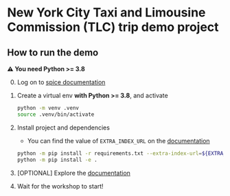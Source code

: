 # New York City Taxi and Limousine Commission (TLC) trip demo project

## How to run the demo

**⚠️ You need Python >= 3.8**

0. Log on to [spice documentation](https://spice.ml/docs/get_started/install)

1. Create a virtual env **with Python >= 3.8**, and activate
    ```bash
    python -m venv .venv
    source .venv/bin/activate
    ```

2. Install project and dependencies
    - You can find the value of `EXTRA_INDEX_URL` on the [documentation](https://spice.ml/docs/get_started/install)
    ```bash
    python -m pip install -r requirements.txt --extra-index-url=${EXTRA_INDEX_URL}
    python -m pip install -e .
    ```

3. [OPTIONAL] Explore the [documentation]((https://spice.ml/docs/get_started/install))

4. Wait for the workshop to start!
